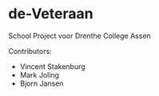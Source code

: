 # de-Veteraan

School Project voor Drenthe College Assen

Contributors:
* Vincent Stakenburg
* Mark Joling
* Bjorn Jansen